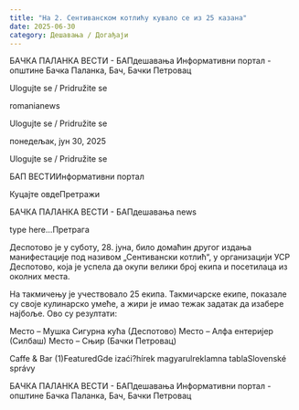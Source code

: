 ```yaml
---
title: "На 2. Сентиванском котлићу кувало се из 25 казана"
date: 2025-06-30
category: Дешавања / Догађаји
---
```


БАЧКА ПАЛАНКА ВЕСТИ - БАПдешавања Информативни портал - општине Бачка Паланка, Бач, Бачки Петровац

Ulogujte se / Pridružite se

romanianews

Ulogujte se / Pridružite se

понедељак, јун 30, 2025

Ulogujte se / Pridružite se

БАП ВЕСТИИнформативни портал

Куцајте овдеПретражи

БАЧКА ПАЛАНКА ВЕСТИ - БАПдешавања news

type here...Претрага

Деспотово је у суботу, 28. јуна, било домаћин другог издања манифестације под називом „Сентивански котлић“, у организацији УСР Деспотово, која је успела да окупи велики број екипа и посетилаца из околних места.

На такмичењу је учествовало 25 екипа. Такмичарске екипе, показале су своје кулинарско умеће, а жири је имао тежак задатак да изабере најбоље.
Ово су резултати:



Место – Мушка Сигурна кућа (Деспотово)
Место – Алфа ентеријер (Силбаш)
Место – Сњир (Бачки Петровац)

Caffe & Bar (1)FeaturedGde izaći?hírek magyarulreklamna tablaSlovenské správy

БАЧКА ПАЛАНКА ВЕСТИ - БАПдешавања Информативни портал - општине Бачка Паланка, Бач, Бачки Петровац
